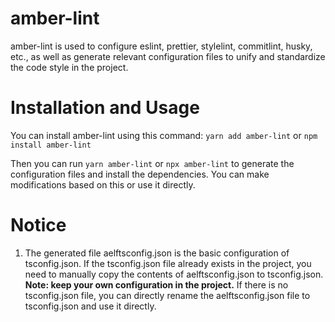 # amber-lint

amber-lint is used to configure eslint, prettier, stylelint, commitlint, husky, etc., as well as generate relevant configuration files to unify and standardize the code style in the project.

# Installation and Usage

You can install amber-lint using this command:
`yarn add amber-lint`
or
`npm install amber-lint`

Then you can run `yarn amber-lint` or `npx amber-lint` to generate the configuration files and install the dependencies.
You can make modifications based on this or use it directly.

# Notice

1. The generated file aelftsconfig.json is the basic configuration of tsconfig.json. If the tsconfig.json file already exists in the project, you need to manually copy the contents of aelftsconfig.json to tsconfig.json. **Note: keep your own configuration in the project.**
If there is no tsconfig.json file, you can directly rename the aelftsconfig.json file to tsconfig.json and use it directly.